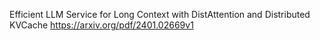 Efficient LLM Service for Long Context with DistAttention and Distributed KVCache
https://arxiv.org/pdf/2401.02669v1